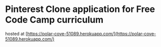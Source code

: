 # Pinterest Clone application for Free Code Camp curriculum
hosted at [https://polar-cove-51089.herokuapp.com/](https://polar-cove-51089.herokuapp.com/)
